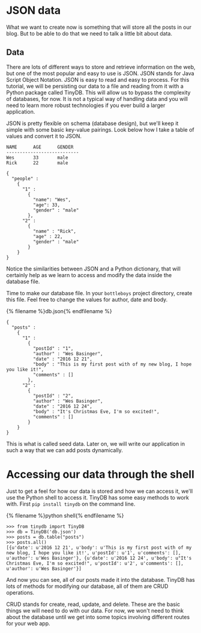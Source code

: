 # JSON data

What we want to create now is something that will store all the posts in our blog. But to be able to do that we need to talk a little bit about data.

## Data

There are lots of different ways to store and retrieve information on the web, but one of the most popular and easy to use is JSON.  JSON stands for Java Script Object Notation.  JSON is easy to read and easy to process.  For this tutorial, we will be persisting our data to a file and reading from it with a Python package called TinyDB.  This will allow us to bypass the complexity of databases, for now.  It is not a typical way of handling data and you will need to learn more robust technologies if you ever build a larger application.

JSON is pretty flexible on schema (database design), but we'll keep it simple with some basic key-value pairings.  Look below how I take a table of values and convert it to JSON.

```
NAME      AGE      GENDER
---------------------------
Wes       33       male
Rick      22       male

{
  "people" :
    {
      "1" :  
        {
          "name": "Wes",
          "age": 33,
          "gender" : "male"
        },
      "2" :
        {
          "name" : "Rick",
          "age" : 22,
          "gender" : "male"
        }
    }
}
```

Notice the similarities between JSON and a Python dictionary, that will certainly help as we learn to access and modify the data inside the database file.

Time to make our database file.  In your `bottleboys` project directory, create this file.  Feel free to change the values for author, date and body.

{% filename %}db.json{% endfilename %}
```
{
  "posts" :
    {
      "1" :  
        {
          "postId" : "1",
          "author" : "Wes Basinger",
          "date" : "2016 12 21",
          "body" : "This is my first post with of my new blog, I hope you like it!",
          "comments" : []
        },
      "2" :
        {
          "postId" : "2",
          "author" : "Wes Basinger",
          "date" : "2016 12 24",
          "body" : "It's Christmas Eve, I'm so excited!",
          "comments" : []
        }
    }
}
```
This is what is called seed data.  Later on, we will write our application in such a way that we can add posts dynamically.

# Accessing our data through the shell

Just to get a feel for how our data is stored and how we can access it, we'll use the Python shell to access it.  TinyDB has some easy methods to work with.  First `pip install tinydb` on the command line.

{% filename %}python shell{% endfilename %}
```
>>> from tinydb import TinyDB
>>> db = TinyDB('db.json')
>>> posts = db.table("posts")
>>> posts.all()
[{u'date': u'2016 12 21', u'body': u'This is my first post with of my new blog, I hope you like it!', u'postId': u'1', u'comments': [], u'author': u'Wes Basinger'}, {u'date': u'2016 12 24', u'body': u"It's Christmas Eve, I'm so excited!", u'postId': u'2', u'comments': [], u'author': u'Wes Basinger'}]
```

And now you can see, all of our posts made it into the database.  TinyDB has lots of methods for modifying our database, all of them are CRUD operations.

CRUD stands for create, read, update, and delete.  These are the basic things we will need to do with our data.  For now, we won't need to think about the database until we get into some topics involving different routes for your web app.
